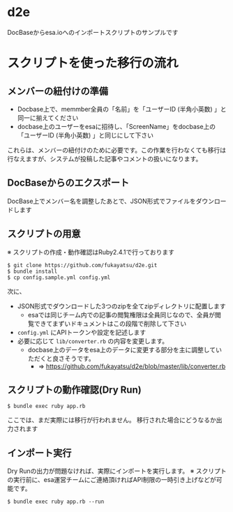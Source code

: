 # d2e

DocBaseからesa.ioへのインポートスクリプトのサンプルです

# スクリプトを使った移行の流れ

## メンバーの紐付けの準備

- Docbase上で、memmber全員の「名前」を「ユーザーID (半角小英数) 」と同一に揃えてください
- docbase上のユーザーをesaに招待し、「ScreenName」をdocbase上の「ユーザーID (半角小英数) 」と同じにして下さい

これらは、メンバーの紐付けのために必要です。この作業を行わなくても移行は行なえますが、システムが投稿した記事やコメントの扱いになります。

## DocBaseからのエクスポート

DocBase上でメンバー名を調整したあとで、JSON形式でファイルをダウンロードします

## スクリプトの用意

※ スクリプトの作成・動作確認はRuby2.4.1で行っております

```
$ git clone https://github.com/fukayatsu/d2e.git
$ bundle install
$ cp config.sample.yml config.yml
```

次に、

- JSON形式でダウンロードした3つのzipを全てzipディレクトリに配置します
  - esaでは同じチーム内での記事の閲覧権限は全員同じなので、全員が閲覧できてまずいドキュメントはこの段階で削除して下さい
- `config.yml` にAPIトークンや設定を記述します
- 必要に応じて `lib/converter.rb` の内容を変更します。
  - docbase上のデータをesa上のデータに変更する部分を主に調整していただくと良さそうです。
    - => https://github.com/fukayatsu/d2e/blob/master/lib/converter.rb

## スクリプトの動作確認(Dry Run)

```
$ bundle exec ruby app.rb
```

ここでは、まだ実際には移行が行われません。
移行された場合にどうなるか出力されます

## インポート実行

Dry Runの出力が問題なければ、実際にインポートを実行します。
※ スクリプトの実行前に、esa運営チームにご連絡頂ければAPI制限の一時引き上げなどが可能です。

```
$ bundle exec ruby app.rb --run
```
